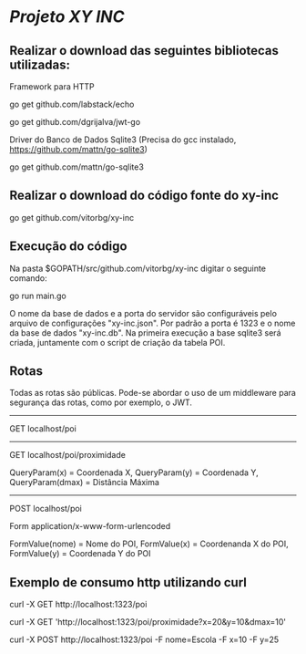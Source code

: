 # **_Projeto XY INC_**

## Realizar o download das seguintes bibliotecas utilizadas:

Framework para HTTP

go get github.com/labstack/echo

go get github.com/dgrijalva/jwt-go

Driver do Banco de Dados Sqlite3 (Precisa do gcc instalado, <https://github.com/mattn/go-sqlite3>)

go get github.com/mattn/go-sqlite3

## Realizar o download do código fonte do xy-inc

go get github.com/vitorbg/xy-inc

## Execução do código

Na pasta $GOPATH/src/github.com/vitorbg/xy-inc digitar o seguinte comando:

go run main.go

O nome da base de dados e a porta do servidor são configuráveis pelo arquivo de configurações "xy-inc.json". Por padrão a porta é 1323 e o nome da base de dados "xy-inc.db". Na primeira execução a base sqlite3 será criada, juntamente com o script de criação da tabela POI.

## Rotas

Todas as rotas são públicas. Pode-se abordar o uso de um middleware para segurança das rotas, como por exemplo, o JWT.

--------------------------------------------------------------------------------

GET localhost/poi

--------------------------------------------------------------------------------

GET localhost/poi/proximidade

QueryParam(x) = Coordenada X, QueryParam(y) = Coordenada Y, QueryParam(dmax) = Distância Máxima

--------------------------------------------------------------------------------

POST localhost/poi

Form application/x-www-form-urlencoded

FormValue(nome) = Nome do POI, FormValue(x) = Coordenanda X do POI, FormValue(y) = Coordenada Y do POI

## Exemplo de consumo http utilizando curl

curl -X GET http://localhost:1323/poi

curl -X GET 'http://localhost:1323/poi/proximidade?x=20&y=10&dmax=10'

curl -X POST http://localhost:1323/poi -F nome=Escola -F x=10 -F y=25
